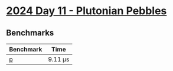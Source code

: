 # [2024 Day 11 - Plutonian Pebbles](https://adventofcode.com/2024/day/11)

## Benchmarks

<!-- BEGIN benches -->
| Benchmark            | Time     |
| -------------------- | -------- |
| [p](./src/lib.rs#L6) | 9.11 µs |

<!-- END benches -->
<!-- BEGIN other_benches -->

<!-- END other_benches -->
